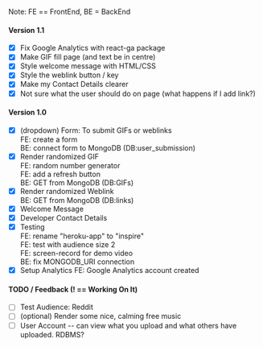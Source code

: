 Note: FE == FrontEnd, BE = BackEnd  
  
#### Version 1.1
- [x] Fix Google Analytics with react-ga package  
- [x] Make GIF fill page (and text be in centre)  
- [x] Style welcome message with HTML/CSS  
- [x] Style the weblink button / key  
- [x] Make my Contact Details clearer  
- [x] Not sure what the user should do on page (what happens if I add link?)  
  
#### Version 1.0  
- [x] (dropdown) Form: To submit GIFs or weblinks  
FE: create a form  
BE: connect form to MongoDB (DB:user_submission)
- [x] Render randomized GIF  
FE: random number generator  
FE: add a refresh button  
BE: GET from MongoDB (DB:GIFs)  
- [x] Render randomized Weblink  
BE: GET from MongoDB (DB:links)  
- [x] Welcome Message
- [x] Developer Contact Details
- [x] Testing  
FE: rename "heroku-app" to "inspire"  
FE: test with audience size 2  
FE: screen-record for demo video  
BE: fix MONGODB_URI connection  
- [x] Setup Analytics
FE: Google Analytics account created  
  
#### TODO / Feedback (! == Working On It)  
- [ ] Test Audience: Reddit  
- [ ] (optional) Render some nice, calming free music  
- [ ] User Account -- can view what you upload and what others have uploaded. RDBMS?  
